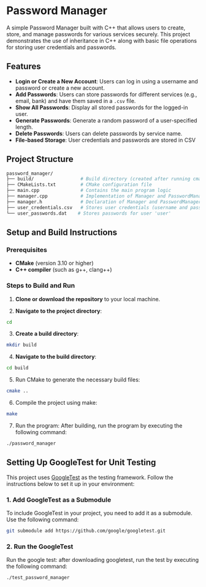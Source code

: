 # Password Manager

A simple Password Manager built with C++ that allows users to create, store, and manage passwords for various services securely. This project demonstrates the use of inheritance in C++ along with basic file operations for storing user credentials and passwords.

## Features

- **Login or Create a New Account**: Users can log in using a username and password or create a new account.
- **Add Passwords**: Users can store passwords for different services (e.g., email, bank) and have them saved in a `.csv` file.
- **Show All Passwords**: Display all stored passwords for the logged-in user.
- **Generate Passwords**: Generate a random password of a user-specified length.
- **Delete Passwords**: Users can delete passwords by service name.
- **File-based Storage**: User credentials and passwords are stored in CSV 

## Project Structure

```graphql
password_manager/
├── build/                 # Build directory (created after running cmake)
├── CMakeLists.txt         # CMake configuration file
├── main.cpp               # Contains the main program logic
├── manager.cpp            # Implementation of Manager and PasswordManager classes
├── manager.h              # Declaration of Manager and PasswordManager classes
├── user_credentials.csv   # Stores user credentials (username and password)
└── user_passwords.dat    # Stores passwords for user 'user'
```

## Setup and Build Instructions

### Prerequisites

- **CMake** (version 3.10 or higher)
- **C++ compiler** (such as g++, clang++)

### Steps to Build and Run

1. **Clone or download the repository** to your local machine.

2. **Navigate to the project directory**:

```bash
cd 
```

3. **Create a build directory**:

```bash
mkdir build
```

4. **Navigate to the build directory**:

```bash
cd build
```

5.  Run CMake to generate the necessary build files:

```bash
cmake ..
```
6.  Compile the project using make:

```bash
make
```
7.  Run the program: After building, run the program by executing the following command:

```bash
./password_manager
```

## Setting Up GoogleTest for Unit Testing

This project uses [GoogleTest](https://github.com/google/googletest) as the testing framework. Follow the instructions below to set it up in your environment:

### 1. Add GoogleTest as a Submodule

To include GoogleTest in your project, you need to add it as a submodule. Use the following command:

```bash
git submodule add https://github.com/google/googletest.git
```
### 2. Run the GoogleTest 

  Run the google test: after downloading googletest, run the test by executing the following command:

```bash
./test_password_manager
```
